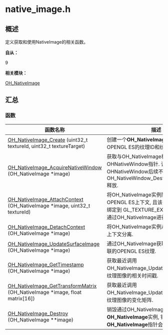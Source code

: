 # native_image.h


## 概述

定义获取和使用NativeImage的相关函数。

**自从：**

9

**相关模块：**

[OH_NativeImage](_o_h___native_image.md)


## 汇总


### 函数

| 函数名称 | 描述 |
| -------- | -------- |
| [OH_NativeImage_Create](_o_h___native_image.md#ohnativeimagecreate) (uint32_t textureId, uint32_t textureTarget) | 创建一个**OH_NativeImage**实例，该实例与OPENGL ES的纹理ID和纹理目标相关联. |
| [OH_NativeImage_AcquireNativeWindow](_o_h___native_image.md#ohnativeimageacquirenativewindow) (OH_NativeImage \*image) | 获取与OH_NativeImage相关联的OHNativeWindow指针. 该OHNativeWindow后续不再需要时需要调用 OH_NativeWindow_DestroyNativeWindow释放. |
| [OH_NativeImage_AttachContext](_o_h___native_image.md#ohnativeimageattachcontext) (OH_NativeImage \*image, uint32_t textureId) | 将OH_NativeImage实例附加到当前OPENGL ES上下文, 且该OPENGL ES纹理会绑定到 GL_TEXTURE_EXTERNAL_OES, 并通过OH_NativeImage进行更新. |
| [OH_NativeImage_DetachContext](_o_h___native_image.md#ohnativeimagedetachcontext) (OH_NativeImage \*image) | 将OH_NativeImage实例从当前OPENGL ES上下文分离. |
| [OH_NativeImage_UpdateSurfaceImage](_o_h___native_image.md#ohnativeimageupdatesurfaceimage) (OH_NativeImage \*image) | 通过OH_NativeImage获取最新帧更新相关联的OPENGL ES纹理. |
| [OH_NativeImage_GetTimestamp](_o_h___native_image.md#ohnativeimagegettimestamp) (OH_NativeImage \*image) | 获取最近调用OH_NativeImage_UpdateSurfaceImage的纹理图像的相关时间戳. |
| [OH_NativeImage_GetTransformMatrix](_o_h___native_image.md#ohnativeimagegettransformmatrix) (OH_NativeImage \*image, float matrix[16]) | 获取最近调用OH_NativeImage_UpdateSurfaceImage的纹理图像的变化矩阵. |
| [OH_NativeImage_Destroy](_o_h___native_image.md#ohnativeimagedestroy) (OH_NativeImage \*\*image) | 销毁通过OH_NativeImage_Create创建的**OH_NativeImage**实例, 销毁后该 **OH_NativeImage**指针会被赋值为空. |
